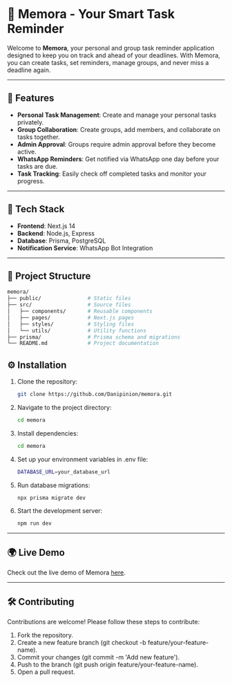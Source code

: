 # 🌟 Memora - Your Smart Task Reminder

Welcome to **Memora**, your personal and group task reminder application designed to keep you on track and ahead of your deadlines. With Memora, you can create tasks, set reminders, manage groups, and never miss a deadline again. 

---

## 🚀 Features

- **Personal Task Management**: Create and manage your personal tasks privately.
- **Group Collaboration**: Create groups, add members, and collaborate on tasks together.
- **Admin Approval**: Groups require admin approval before they become active.
- **WhatsApp Reminders**: Get notified via WhatsApp one day before your tasks are due.
- **Task Tracking**: Easily check off completed tasks and monitor your progress.

---

## 🎨 Tech Stack

- **Frontend**: Next.js 14
- **Backend**: Node.js, Express
- **Database**: Prisma, PostgreSQL
- **Notification Service**: WhatsApp Bot Integration

---

## 📂 Project Structure

```bash
memora/
├── public/               # Static files
├── src/                  # Source files
│   ├── components/       # Reusable components
│   ├── pages/            # Next.js pages
│   ├── styles/           # Styling files
│   └── utils/            # Utility functions
├── prisma/               # Prisma schema and migrations
└── README.md             # Project documentation
```
## ⚙️ Installation

1. Clone the repository:
   ```bash
   git clone https://github.com/Danipinion/memora.git
   ```
2. Navigate to the project directory:
    ```bash
   cd memora
   ```
3. Install dependencies:
    ```bash
   cd memora
   ```
4. Set up your environment variables in .env file:
    ```bash
   DATABASE_URL=your_database_url
   ```
5. Run database migrations:
    ```bash
   npx prisma migrate dev
   ```
6. Start the development server:
    ```bash
   npm run dev
   ```
    
---

## 🌍 Live Demo

Check out the live demo of Memora [here](https://memora-demo-url.com).

---

## 🛠️ Contributing

Contributions are welcome! Please follow these steps to contribute:

1. Fork the repository.
2. Create a new feature branch (git checkout -b feature/your-feature-name).
3. Commit your changes (git commit -m 'Add new feature').
4. Push to the branch (git push origin feature/your-feature-name).
5. Open a pull request.
